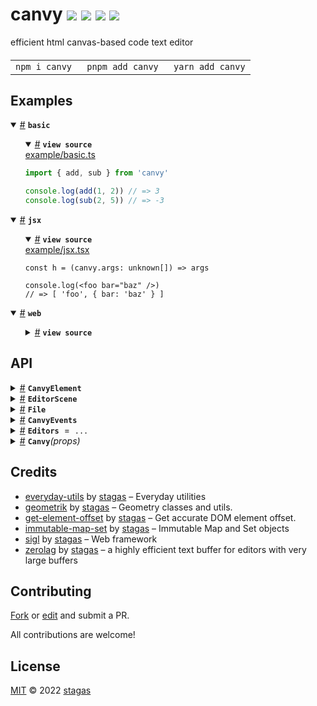 

<h1>
canvy <a href="https://npmjs.org/package/canvy"><img src="https://img.shields.io/badge/npm-v1.0.0-F00.svg?colorA=000"/></a> <a href="src"><img src="https://img.shields.io/badge/loc-2,907-FFF.svg?colorA=000"/></a> <a href="https://cdn.jsdelivr.net/npm/canvy@1.0.0/dist/canvy.min.js"><img src="https://img.shields.io/badge/brotli-38.9K-333.svg?colorA=000"/></a> <a href="LICENSE"><img src="https://img.shields.io/badge/license-MIT-F0B.svg?colorA=000"/></a>
</h1>

<p></p>

efficient html canvas-based code text editor

<h4>
<table><tr><td title="Triple click to select and copy paste">
<code>npm i canvy </code>
</td><td title="Triple click to select and copy paste">
<code>pnpm add canvy </code>
</td><td title="Triple click to select and copy paste">
<code>yarn add canvy</code>
</td></tr></table>
</h4>

## Examples

<details id="example$basic" title="basic" open><summary><span><a href="#example$basic">#</a></span>  <code><strong>basic</strong></code></summary>  <ul>    <details id="source$basic" title="basic source code" open><summary><span><a href="#source$basic">#</a></span>  <code><strong>view source</strong></code></summary>  <a href="example/basic.ts">example/basic.ts</a>  <p>

```ts
import { add, sub } from 'canvy'

console.log(add(1, 2)) // => 3
console.log(sub(2, 5)) // => -3
```

</p>
</details></ul></details><details id="example$jsx" title="jsx" open><summary><span><a href="#example$jsx">#</a></span>  <code><strong>jsx</strong></code></summary>  <ul>    <details id="source$jsx" title="jsx source code" open><summary><span><a href="#source$jsx">#</a></span>  <code><strong>view source</strong></code></summary>  <a href="example/jsx.tsx">example/jsx.tsx</a>  <p>

```tsx
const h = (canvy.args: unknown[]) => args

console.log(<foo bar="baz" />)
// => [ 'foo', { bar: 'baz' } ]
```

</p>
</details></ul></details><details id="example$web" title="web" open><summary><span><a href="#example$web">#</a></span>  <code><strong>web</strong></code></summary>  <ul>    <details id="source$web" title="web source code" ><summary><span><a href="#source$web">#</a></span>  <code><strong>view source</strong></code></summary>  <a href="example/web.tsx">example/web.tsx</a>  <p>

```tsx
/** @jsxImportSource sigl */
import $ from 'sigl'

import { CanvyElement, EditorScene, File } from 'canvy'

const scene = new EditorScene(document.body)

const Canvy = $.element(CanvyElement)

const canvy = {
  current: null as null | CanvyElement,
}

$.render(
  <Canvy
    ref={canvy}
    scene={scene}
    files={[
      new File({
        value: `\\ hello

\\ world

f()=sin(330);
`,
      }),
    ]}
  />,
  document.body
)

queueMicrotask(() => {
  canvy.current!.$.effect(({ worker }) => {
    worker.postMessage({
      call: 'onmarkers',
      markers: [
        { index: 4, size: 4 },
        { index: 10, size: 3 },
      ],
    })
  })
})
```

</p>
</details></ul></details>


## API

<p>  <details id="CanvyElement$53" title="Class" ><summary><span><a href="#CanvyElement$53">#</a></span>  <code><strong>CanvyElement</strong></code>    </summary>  <a href="src/editor.tsx#L119">src/editor.tsx#L119</a>  <ul>        <p>  <details id="constructor$54" title="Constructor" ><summary><span><a href="#constructor$54">#</a></span>  <code><strong>constructor</strong></code><em>(args)</em>    </summary>  <a href=""></a>  <ul>    <p>  <details id="new CanvyElement$55" title="ConstructorSignature" ><summary><span><a href="#new CanvyElement$55">#</a></span>  <code><strong>new CanvyElement</strong></code><em>()</em>    </summary>    <ul><p><a href="#CanvyElement$53">CanvyElement</a></p>      <p>  <details id="args$56" title="Parameter" ><summary><span><a href="#args$56">#</a></span>  <code><strong>args</strong></code>    </summary>    <ul><p>any  []</p>        </ul></details></p>  </ul></details></p>    </ul></details><details id="$$206" title="Property" ><summary><span><a href="#$$206">#</a></span>  <code><strong>$</strong></code>    </summary>  <a href=""></a>  <ul><p><span>Context</span>&lt;<a href="#CanvyElement$53">CanvyElement</a> &amp; <span>JsxContext</span>&lt;<a href="#CanvyElement$53">CanvyElement</a>&gt; &amp; {<p>    <details id="ctor$210" title="Parameter" ><summary><span><a href="#ctor$210">#</a></span>  <code><strong>ctor</strong></code>    </summary>    <ul><p><a href="#T$153">T</a></p>        </ul></details>  <p><strong></strong>&lt;<span>T</span><span>&nbsp;extends&nbsp;</span>     <span>Class</span>&lt;<a href="#T$153">T</a>&gt;&gt;<em>(ctor)</em>  &nbsp;=&gt;  <ul><span>CleanClass</span>&lt;<a href="#T$153">T</a>&gt;</ul></p>  <details id="ctx$213" title="Parameter" ><summary><span><a href="#ctx$213">#</a></span>  <code><strong>ctx</strong></code>    </summary>    <ul><p><a href="#T$156">T</a></p>        </ul></details>  <p><strong></strong>&lt;<span>T</span>&gt;<em>(ctx)</em>  &nbsp;=&gt;  <ul><span>ElementWrapper</span>&lt;<a href="#T$156">T</a>&gt;</ul></p>  <details id="ctx$216" title="Parameter" ><summary><span><a href="#ctx$216">#</a></span>  <code><strong>ctx</strong></code>    </summary>    <ul><p><a href="#T$159">T</a></p>        </ul></details>  <p><strong></strong>&lt;<span>T</span><span>&nbsp;extends&nbsp;</span>     <span>Reactive</span>&lt;any&gt;&gt;<em>(ctx)</em>  &nbsp;=&gt;  <ul><span>ReactiveWrapper</span>&lt;<a href="#T$159">T</a>&gt;</ul></p></p>} &amp; <span>__module</span> &amp; {<p>  <details id="Boolean$220" title="Property" ><summary><span><a href="#Boolean$220">#</a></span>  <code><strong>Boolean</strong></code>    </summary>  <a href=""></a>  <ul><p>undefined | boolean</p>        </ul></details><details id="Number$219" title="Property" ><summary><span><a href="#Number$219">#</a></span>  <code><strong>Number</strong></code>    </summary>  <a href=""></a>  <ul><p>undefined | number</p>        </ul></details><details id="String$218" title="Property" ><summary><span><a href="#String$218">#</a></span>  <code><strong>String</strong></code>    </summary>  <a href=""></a>  <ul><p>undefined | string</p>        </ul></details></p>}&gt;</p>        </ul></details><details id="_onblur$76" title="Property" ><summary><span><a href="#_onblur$76">#</a></span>  <code><strong>_onblur</strong></code>  <span><span>&nbsp;=&nbsp;</span>  <code>...</code></span>  </summary>  <a href="src/editor.tsx#L161">src/editor.tsx#L161</a>  <ul><p><details id="__type$77" title="Function" ><summary><span><a href="#__type$77">#</a></span>  <em>()</em>    </summary>    <ul>    <p>      <p><strong></strong><em>()</em>  &nbsp;=&gt;  <ul>void</ul></p></p>    </ul></details></p>        </ul></details><details id="_onchange$101" title="Property" ><summary><span><a href="#_onchange$101">#</a></span>  <code><strong>_onchange</strong></code>  <span><span>&nbsp;=&nbsp;</span>  <code>...</code></span>  </summary>  <a href="src/editor.tsx#L214">src/editor.tsx#L214</a>  <ul><p><details id="__type$102" title="Function" ><summary><span><a href="#__type$102">#</a></span>  <em>({ file })</em>    </summary>    <ul>    <p>    {<p>  <details id="file$106" title="Property" ><summary><span><a href="#file$106">#</a></span>  <code><strong>file</strong></code>    </summary>  <a href="src/editor.tsx#L215">src/editor.tsx#L215</a>  <ul><p><a href="#File$2">File</a></p>        </ul></details></p>}  <p><strong></strong><em>({ file })</em>  &nbsp;=&gt;  <ul>void</ul></p></p>    </ul></details></p>        </ul></details><details id="_onedit$95" title="Property" ><summary><span><a href="#_onedit$95">#</a></span>  <code><strong>_onedit</strong></code>  <span><span>&nbsp;=&nbsp;</span>  <code>...</code></span>  </summary>  <a href="src/editor.tsx#L204">src/editor.tsx#L204</a>  <ul><p><details id="__type$96" title="Function" ><summary><span><a href="#__type$96">#</a></span>  <em>({ file })</em>    </summary>    <ul>    <p>    {<p>  <details id="file$100" title="Property" ><summary><span><a href="#file$100">#</a></span>  <code><strong>file</strong></code>    </summary>  <a href="src/editor.tsx#L205">src/editor.tsx#L205</a>  <ul><p><a href="#File$2">File</a></p>        </ul></details></p>}  <p><strong></strong><em>({ file })</em>  &nbsp;=&gt;  <ul>void</ul></p></p>    </ul></details></p>        </ul></details><details id="_onentermarker$114" title="Property" ><summary><span><a href="#_onentermarker$114">#</a></span>  <code><strong>_onentermarker</strong></code>  <span><span>&nbsp;=&nbsp;</span>  <code>...</code></span>  </summary>  <a href="src/editor.tsx#L232">src/editor.tsx#L232</a>  <ul><p><details id="__type$115" title="Function" ><summary><span><a href="#__type$115">#</a></span>  <em>({ marker, markerIndex })</em>    </summary>    <ul>    <p>    {<p>  <details id="marker$120" title="Property" ><summary><span><a href="#marker$120">#</a></span>  <code><strong>marker</strong></code>    </summary>  <a href="src/editor.tsx#L233">src/editor.tsx#L233</a>  <ul><p>unknown</p>        </ul></details><details id="markerIndex$119" title="Property" ><summary><span><a href="#markerIndex$119">#</a></span>  <code><strong>markerIndex</strong></code>    </summary>  <a href="src/editor.tsx#L233">src/editor.tsx#L233</a>  <ul><p>number</p>        </ul></details></p>}  <p><strong></strong><em>({ marker, markerIndex })</em>  &nbsp;=&gt;  <ul>void</ul></p></p>    </ul></details></p>        </ul></details><details id="_onfocus$79" title="Property" ><summary><span><a href="#_onfocus$79">#</a></span>  <code><strong>_onfocus</strong></code>  <span><span>&nbsp;=&nbsp;</span>  <code>...</code></span>  </summary>  <a href="src/editor.tsx#L169">src/editor.tsx#L169</a>  <ul><p><details id="__type$80" title="Function" ><summary><span><a href="#__type$80">#</a></span>  <em>({ id })</em>    </summary>    <ul>    <p>    {<p>  <details id="id$84" title="Property" ><summary><span><a href="#id$84">#</a></span>  <code><strong>id</strong></code>    </summary>  <a href="src/editor.tsx#L170">src/editor.tsx#L170</a>  <ul><p>string</p>        </ul></details></p>}  <p><strong></strong><em>({ id })</em>  &nbsp;=&gt;  <ul>void</ul></p></p>    </ul></details></p>        </ul></details><details id="_onfontsize$107" title="Property" ><summary><span><a href="#_onfontsize$107">#</a></span>  <code><strong>_onfontsize</strong></code>  <span><span>&nbsp;=&nbsp;</span>  <code>...</code></span>  </summary>  <a href="src/editor.tsx#L224">src/editor.tsx#L224</a>  <ul><p><details id="__type$108" title="Function" ><summary><span><a href="#__type$108">#</a></span>  <em>({ fontSize })</em>    </summary>    <ul>    <p>    {<p>  <details id="fontSize$112" title="Property" ><summary><span><a href="#fontSize$112">#</a></span>  <code><strong>fontSize</strong></code>    </summary>  <a href="src/editor.tsx#L225">src/editor.tsx#L225</a>  <ul><p>number</p>        </ul></details></p>}  <p><strong></strong><em>({ fontSize })</em>  &nbsp;=&gt;  <ul>void</ul></p></p>    </ul></details></p>        </ul></details><details id="_onleavemarker$121" title="Property" ><summary><span><a href="#_onleavemarker$121">#</a></span>  <code><strong>_onleavemarker</strong></code>  <span><span>&nbsp;=&nbsp;</span>  <code>...</code></span>  </summary>  <a href="src/editor.tsx#L240">src/editor.tsx#L240</a>  <ul><p><details id="__type$122" title="Function" ><summary><span><a href="#__type$122">#</a></span>  <em>({ marker, markerIndex })</em>    </summary>    <ul>    <p>    {<p>  <details id="marker$126" title="Property" ><summary><span><a href="#marker$126">#</a></span>  <code><strong>marker</strong></code>    </summary>  <a href="src/editor.tsx#L241">src/editor.tsx#L241</a>  <ul><p>unknown</p>        </ul></details><details id="markerIndex$127" title="Property" ><summary><span><a href="#markerIndex$127">#</a></span>  <code><strong>markerIndex</strong></code>    </summary>  <a href="src/editor.tsx#L241">src/editor.tsx#L241</a>  <ul><p>number</p>        </ul></details></p>}  <p><strong></strong><em>({ marker, markerIndex })</em>  &nbsp;=&gt;  <ul>void</ul></p></p>    </ul></details></p>        </ul></details><details id="_onresize$85" title="Property" ><summary><span><a href="#_onresize$85">#</a></span>  <code><strong>_onresize</strong></code>  <span><span>&nbsp;=&nbsp;</span>  <code>...</code></span>  </summary>  <a href="src/editor.tsx#L183">src/editor.tsx#L183</a>  <ul><p><details id="__type$86" title="Function" ><summary><span><a href="#__type$86">#</a></span>  <em>(any)</em>    </summary>    <ul>    <p>    any  <p><strong></strong><em>(any)</em>  &nbsp;=&gt;  <ul>void</ul></p></p>    </ul></details></p>        </ul></details><details id="_onselection$89" title="Property" ><summary><span><a href="#_onselection$89">#</a></span>  <code><strong>_onselection</strong></code>  <span><span>&nbsp;=&nbsp;</span>  <code>...</code></span>  </summary>  <a href="src/editor.tsx#L188">src/editor.tsx#L188</a>  <ul><p><details id="__type$90" title="Function" ><summary><span><a href="#__type$90">#</a></span>  <em>({ text })</em>    </summary>    <ul>    <p>    {<p>  <details id="text$94" title="Property" ><summary><span><a href="#text$94">#</a></span>  <code><strong>text</strong></code>    </summary>  <a href="src/editor.tsx#L189">src/editor.tsx#L189</a>  <ul><p>string</p>        </ul></details></p>}  <p><strong></strong><em>({ text })</em>  &nbsp;=&gt;  <ul>void</ul></p></p>    </ul></details></p>        </ul></details><details id="canvas$67" title="Property" ><summary><span><a href="#canvas$67">#</a></span>  <code><strong>canvas</strong></code>    </summary>  <a href="src/editor.tsx#L149">src/editor.tsx#L149</a>  <ul><p><span>HTMLCanvasElement</span></p>        </ul></details><details id="caret$59" title="Property" ><summary><span><a href="#caret$59">#</a></span>  <code><strong>caret</strong></code>    </summary>  <a href="src/editor.tsx#L126">src/editor.tsx#L126</a>  <ul><p>any</p>        </ul></details><details id="computedRect$176" title="Property" ><summary><span><a href="#computedRect$176">#</a></span>  <code><strong>computedRect</strong></code>    </summary>  <a href=""></a>  <ul><p><span>Rect</span></p>        </ul></details><details id="context$221" title="Property" ><summary><span><a href="#context$221">#</a></span>  <code><strong>context</strong></code>    </summary>  <a href=""></a>  <ul><p><span>ContextClass</span>&lt;<a href="#CanvyElement$53">CanvyElement</a> &amp; <span>JsxContext</span>&lt;<a href="#CanvyElement$53">CanvyElement</a>&gt; &amp; {<p>    <details id="ctor$225" title="Parameter" ><summary><span><a href="#ctor$225">#</a></span>  <code><strong>ctor</strong></code>    </summary>    <ul><p><a href="#T$153">T</a></p>        </ul></details>  <p><strong></strong>&lt;<span>T</span><span>&nbsp;extends&nbsp;</span>     <span>Class</span>&lt;<a href="#T$153">T</a>&gt;&gt;<em>(ctor)</em>  &nbsp;=&gt;  <ul><span>CleanClass</span>&lt;<a href="#T$153">T</a>&gt;</ul></p>  <details id="ctx$228" title="Parameter" ><summary><span><a href="#ctx$228">#</a></span>  <code><strong>ctx</strong></code>    </summary>    <ul><p><a href="#T$156">T</a></p>        </ul></details>  <p><strong></strong>&lt;<span>T</span>&gt;<em>(ctx)</em>  &nbsp;=&gt;  <ul><span>ElementWrapper</span>&lt;<a href="#T$156">T</a>&gt;</ul></p>  <details id="ctx$231" title="Parameter" ><summary><span><a href="#ctx$231">#</a></span>  <code><strong>ctx</strong></code>    </summary>    <ul><p><a href="#T$159">T</a></p>        </ul></details>  <p><strong></strong>&lt;<span>T</span><span>&nbsp;extends&nbsp;</span>     <span>Reactive</span>&lt;any&gt;&gt;<em>(ctx)</em>  &nbsp;=&gt;  <ul><span>ReactiveWrapper</span>&lt;<a href="#T$159">T</a>&gt;</ul></p></p>} &amp; <span>__module</span> &amp; {<p>  <details id="Boolean$235" title="Property" ><summary><span><a href="#Boolean$235">#</a></span>  <code><strong>Boolean</strong></code>    </summary>  <a href=""></a>  <ul><p>undefined | boolean</p>        </ul></details><details id="Number$234" title="Property" ><summary><span><a href="#Number$234">#</a></span>  <code><strong>Number</strong></code>    </summary>  <a href=""></a>  <ul><p>undefined | number</p>        </ul></details><details id="String$233" title="Property" ><summary><span><a href="#String$233">#</a></span>  <code><strong>String</strong></code>    </summary>  <a href=""></a>  <ul><p>undefined | string</p>        </ul></details></p>}&gt;</p>        </ul></details><details id="debug$253" title="Property" ><summary><span><a href="#debug$253">#</a></span>  <code><strong>debug</strong></code>    </summary>  <a href=""></a>  <ul><p>boolean</p>        </ul></details><details id="dispatch$178" title="Property" ><summary><span><a href="#dispatch$178">#</a></span>  <code><strong>dispatch</strong></code>    </summary>  <a href=""></a>  <ul><p><span>Dispatch</span>&lt;<details id="__type$179" title="Function" ><summary><span><a href="#__type$179">#</a></span>  <em>(name, detail, init)</em>    </summary>    <ul>    <p>    <details id="name$183" title="Parameter" ><summary><span><a href="#name$183">#</a></span>  <code><strong>name</strong></code>    </summary>    <ul><p><span>Event</span> | <span>Narrow</span>&lt;<a href="#K$181">K</a>, string&gt;</p>        </ul></details><details id="detail$184" title="Parameter" ><summary><span><a href="#detail$184">#</a></span>  <code><strong>detail</strong></code>    </summary>    <ul><p><a href="#E$182">E</a></p>        </ul></details><details id="init$185" title="Parameter" ><summary><span><a href="#init$185">#</a></span>  <code><strong>init</strong></code>    </summary>    <ul><p><span>CustomEventInit</span>&lt;any&gt;</p>        </ul></details>  <p><strong></strong>&lt;<span>K</span>, <span>E</span>&gt;<em>(name, detail, init)</em>  &nbsp;=&gt;  <ul>any</ul></p></p>    </ul></details>&gt;</p>        </ul></details><details id="files$64" title="Property" ><summary><span><a href="#files$64">#</a></span>  <code><strong>files</strong></code>  <span><span>&nbsp;=&nbsp;</span>  <code>[]</code></span>  </summary>  <a href="src/editor.tsx#L144">src/editor.tsx#L144</a>  <ul><p><a href="#File$2">File</a>  []</p>        </ul></details><details id="fixed$177" title="Property" ><summary><span><a href="#fixed$177">#</a></span>  <code><strong>fixed</strong></code>    </summary>  <a href=""></a>  <ul><p>boolean</p>        </ul></details><details id="focused$58" title="Property" ><summary><span><a href="#focused$58">#</a></span>  <code><strong>focused</strong></code>  <span><span>&nbsp;=&nbsp;</span>  <code>false</code></span>  </summary>  <a href="src/editor.tsx#L124">src/editor.tsx#L124</a>  <ul><p>boolean</p>        </ul></details><details id="focusedFile$65" title="Property" ><summary><span><a href="#focusedFile$65">#</a></span>  <code><strong>focusedFile</strong></code>  <span><span>&nbsp;=&nbsp;</span>  <code>...</code></span>  </summary>  <a href="src/editor.tsx#L145">src/editor.tsx#L145</a>  <ul><p><a href="#File$2">File</a></p>        </ul></details><details id="font$68" title="Property" ><summary><span><a href="#font$68">#</a></span>  <code><strong>font</strong></code>    </summary>  <a href="src/editor.tsx#L150">src/editor.tsx#L150</a>  <ul><p>string</p>        </ul></details><details id="fontSize$57" title="Property" ><summary><span><a href="#fontSize$57">#</a></span>  <code><strong>fontSize</strong></code>  <span><span>&nbsp;=&nbsp;</span>  <code>11</code></span>  </summary>  <a href="src/editor.tsx#L123">src/editor.tsx#L123</a>  <ul><p>number</p>        </ul></details><details id="host$205" title="Property" ><summary><span><a href="#host$205">#</a></span>  <code><strong>host</strong></code>    </summary>  <a href=""></a>  <ul><p><a href="#CanvyElement$53">CanvyElement</a></p>        </ul></details><details id="hoveringMarkerIndex$113" title="Property" ><summary><span><a href="#hoveringMarkerIndex$113">#</a></span>  <code><strong>hoveringMarkerIndex</strong></code>    </summary>  <a href="src/editor.tsx#L230">src/editor.tsx#L230</a>  <ul><p><code>null</code> | number</p>        </ul></details><details id="isVisible$63" title="Property" ><summary><span><a href="#isVisible$63">#</a></span>  <code><strong>isVisible</strong></code>  <span><span>&nbsp;=&nbsp;</span>  <code>true</code></span>  </summary>  <a href="src/editor.tsx#L131">src/editor.tsx#L131</a>  <ul><p>boolean</p>        </ul></details><details id="layout$174" title="Property" ><summary><span><a href="#layout$174">#</a></span>  <code><strong>layout</strong></code>    </summary>  <a href=""></a>  <ul><p><span>LayoutMixin</span></p>        </ul></details><details id="layoutRect$175" title="Property" ><summary><span><a href="#layoutRect$175">#</a></span>  <code><strong>layoutRect</strong></code>    </summary>  <a href=""></a>  <ul><p><span>Rect</span></p>        </ul></details><details id="matrix$173" title="Property" ><summary><span><a href="#matrix$173">#</a></span>  <code><strong>matrix</strong></code>    </summary>  <a href=""></a>  <ul><p><span>Matrix</span></p>        </ul></details><details id="onedit$190" title="Property" ><summary><span><a href="#onedit$190">#</a></span>  <code><strong>onedit</strong></code>    </summary>    <ul><p><span>EventHandler</span>&lt;<a href="#CanvyElement$53">CanvyElement</a>, <span>CustomEvent</span>&lt;any&gt;&gt;</p>        </ul></details><details id="onentermarker$193" title="Property" ><summary><span><a href="#onentermarker$193">#</a></span>  <code><strong>onentermarker</strong></code>    </summary>    <ul><p><span>EventHandler</span>&lt;<a href="#CanvyElement$53">CanvyElement</a>, <span>CustomEvent</span>&lt;{<p>  <details id="marker$195" title="Property" ><summary><span><a href="#marker$195">#</a></span>  <code><strong>marker</strong></code>    </summary>  <a href="src/editor.tsx#L113">src/editor.tsx#L113</a>  <ul><p>unknown</p>        </ul></details><details id="markerIndex$196" title="Property" ><summary><span><a href="#markerIndex$196">#</a></span>  <code><strong>markerIndex</strong></code>    </summary>  <a href="src/editor.tsx#L113">src/editor.tsx#L113</a>  <ul><p>number</p>        </ul></details></p>}&gt;&gt;</p>        </ul></details><details id="onevent$201" title="Property" ><summary><span><a href="#onevent$201">#</a></span>  <code><strong>onevent</strong></code>    </summary>    <ul><p><span>EventHandler</span>&lt;<a href="#CanvyElement$53">CanvyElement</a>, <span>CustomEvent</span>&lt;{<p>  <details id="data$204" title="Property" ><summary><span><a href="#data$204">#</a></span>  <code><strong>data</strong></code>    </summary>  <a href="src/editor.tsx#L115">src/editor.tsx#L115</a>  <ul><p>any</p>        </ul></details><details id="name$203" title="Property" ><summary><span><a href="#name$203">#</a></span>  <code><strong>name</strong></code>    </summary>  <a href="src/editor.tsx#L115">src/editor.tsx#L115</a>  <ul><p>string</p>        </ul></details></p>}&gt;&gt;</p>        </ul></details><details id="onleavemarker$197" title="Property" ><summary><span><a href="#onleavemarker$197">#</a></span>  <code><strong>onleavemarker</strong></code>    </summary>    <ul><p><span>EventHandler</span>&lt;<a href="#CanvyElement$53">CanvyElement</a>, <span>CustomEvent</span>&lt;{<p>  <details id="marker$199" title="Property" ><summary><span><a href="#marker$199">#</a></span>  <code><strong>marker</strong></code>    </summary>  <a href="src/editor.tsx#L114">src/editor.tsx#L114</a>  <ul><p>unknown</p>        </ul></details><details id="markerIndex$200" title="Property" ><summary><span><a href="#markerIndex$200">#</a></span>  <code><strong>markerIndex</strong></code>    </summary>  <a href="src/editor.tsx#L114">src/editor.tsx#L114</a>  <ul><p>number</p>        </ul></details></p>}&gt;&gt;</p>        </ul></details><details id="onmounted$191" title="Property" ><summary><span><a href="#onmounted$191">#</a></span>  <code><strong>onmounted</strong></code>    </summary>    <ul><p><span>EventHandler</span>&lt;<a href="#CanvyElement$53">CanvyElement</a>, <span>CustomEvent</span>&lt;any&gt;&gt;</p>        </ul></details><details id="onunmounted$192" title="Property" ><summary><span><a href="#onunmounted$192">#</a></span>  <code><strong>onunmounted</strong></code>    </summary>    <ul><p><span>EventHandler</span>&lt;<a href="#CanvyElement$53">CanvyElement</a>, <span>CustomEvent</span>&lt;any&gt;&gt;</p>        </ul></details><details id="pixelRatio$62" title="Property" ><summary><span><a href="#pixelRatio$62">#</a></span>  <code><strong>pixelRatio</strong></code>  <span><span>&nbsp;=&nbsp;</span>  <code>window.devicePixelRatio</code></span>  </summary>  <a href="src/editor.tsx#L130">src/editor.tsx#L130</a>  <ul><p>number</p>        </ul></details><details id="pos$172" title="Property" ><summary><span><a href="#pos$172">#</a></span>  <code><strong>pos</strong></code>    </summary>  <a href=""></a>  <ul><p><span>Point</span></p>        </ul></details><details id="preventUnmount$254" title="Property" ><summary><span><a href="#preventUnmount$254">#</a></span>  <code><strong>preventUnmount</strong></code>    </summary>  <a href=""></a>  <ul><p>boolean</p>        </ul></details><details id="ready$66" title="Property" ><summary><span><a href="#ready$66">#</a></span>  <code><strong>ready</strong></code>  <span><span>&nbsp;=&nbsp;</span>  <code>false</code></span>  </summary>  <a href="src/editor.tsx#L147">src/editor.tsx#L147</a>  <ul><p>boolean</p>        </ul></details><details id="rect$169" title="Property" ><summary><span><a href="#rect$169">#</a></span>  <code><strong>rect</strong></code>    </summary>  <a href=""></a>  <ul><p><span>Rect</span></p>        </ul></details><details id="replaceChunk$128" title="Property" ><summary><span><a href="#replaceChunk$128">#</a></span>  <code><strong>replaceChunk</strong></code>  <span><span>&nbsp;=&nbsp;</span>  <code>...</code></span>  </summary>  <a href="src/editor.tsx#L247">src/editor.tsx#L247</a>  <ul><p><details id="__type$129" title="Function" ><summary><span><a href="#__type$129">#</a></span>  <em>({ code, end, start, text })</em>    </summary>    <ul>    <p>    <details id="params$131" title="Parameter" ><summary><span><a href="#params$131">#</a></span>  <code><strong>params</strong></code>    </summary>    <ul><p>{<p>  <details id="code$136" title="Property" ><summary><span><a href="#code$136">#</a></span>  <code><strong>code</strong></code>    </summary>  <a href="src/editor.tsx#L247">src/editor.tsx#L247</a>  <ul><p>string</p>        </ul></details><details id="end$134" title="Property" ><summary><span><a href="#end$134">#</a></span>  <code><strong>end</strong></code>    </summary>  <a href="src/editor.tsx#L247">src/editor.tsx#L247</a>  <ul><p>number</p>        </ul></details><details id="start$133" title="Property" ><summary><span><a href="#start$133">#</a></span>  <code><strong>start</strong></code>    </summary>  <a href="src/editor.tsx#L247">src/editor.tsx#L247</a>  <ul><p>number</p>        </ul></details><details id="text$135" title="Property" ><summary><span><a href="#text$135">#</a></span>  <code><strong>text</strong></code>    </summary>  <a href="src/editor.tsx#L247">src/editor.tsx#L247</a>  <ul><p>string</p>        </ul></details></p>}</p>        </ul></details>  <p><strong></strong><em>({ code, end, start, text })</em>  &nbsp;=&gt;  <ul>void</ul></p></p>    </ul></details></p>        </ul></details><details id="scale$170" title="Property" ><summary><span><a href="#scale$170">#</a></span>  <code><strong>scale</strong></code>    </summary>  <a href=""></a>  <ul><p>number</p>        </ul></details><details id="scene$60" title="Property" ><summary><span><a href="#scene$60">#</a></span>  <code><strong>scene</strong></code>    </summary>  <a href="src/editor.tsx#L127">src/editor.tsx#L127</a>  <ul><p><a href="#EditorScene$260">EditorScene</a></p>        </ul></details><details id="setMarkers$137" title="Property" ><summary><span><a href="#setMarkers$137">#</a></span>  <code><strong>setMarkers</strong></code>  <span><span>&nbsp;=&nbsp;</span>  <code>...</code></span>  </summary>  <a href="src/editor.tsx#L254">src/editor.tsx#L254</a>  <ul><p><details id="__type$138" title="Function" ><summary><span><a href="#__type$138">#</a></span>  <em>(markers)</em>    </summary>    <ul>    <p>    <details id="markers$140" title="Parameter" ><summary><span><a href="#markers$140">#</a></span>  <code><strong>markers</strong></code>    </summary>    <ul><p>any  []</p>        </ul></details>  <p><strong></strong><em>(markers)</em>  &nbsp;=&gt;  <ul>void</ul></p></p>    </ul></details></p>        </ul></details><details id="setValue$141" title="Property" ><summary><span><a href="#setValue$141">#</a></span>  <code><strong>setValue</strong></code>  <span><span>&nbsp;=&nbsp;</span>  <code>...</code></span>  </summary>  <a href="src/editor.tsx#L261">src/editor.tsx#L261</a>  <ul><p><details id="__type$142" title="Function" ><summary><span><a href="#__type$142">#</a></span>  <em>(value, clearHistory)</em>    </summary>    <ul>    <p>    <details id="value$144" title="Parameter" ><summary><span><a href="#value$144">#</a></span>  <code><strong>value</strong></code>    </summary>    <ul><p>string</p>        </ul></details><details id="clearHistory$145" title="Parameter" ><summary><span><a href="#clearHistory$145">#</a></span>  <code><strong>clearHistory</strong></code>    </summary>    <ul><p>boolean</p>        </ul></details>  <p><strong></strong><em>(value, clearHistory)</em>  &nbsp;=&gt;  <ul>void</ul></p></p>    </ul></details></p>        </ul></details><details id="size$171" title="Property" ><summary><span><a href="#size$171">#</a></span>  <code><strong>size</strong></code>    </summary>  <a href=""></a>  <ul><p><span>Point</span></p>        </ul></details><details id="worker$61" title="Property" ><summary><span><a href="#worker$61">#</a></span>  <code><strong>worker</strong></code>    </summary>  <a href="src/editor.tsx#L129">src/editor.tsx#L129</a>  <ul><p><span>Worker</span></p>        </ul></details><details id="value$146" title="Accessor" ><summary><span><a href="#value$146">#</a></span>  <code><strong>value</strong></code>    </summary>  <a href="src/editor.tsx#L269">src/editor.tsx#L269</a>  <ul>        </ul></details><details id="_ondraw$74" title="Method" ><summary><span><a href="#_ondraw$74">#</a></span>  <code><strong>_ondraw</strong></code><em>()</em>    </summary>  <a href="src/editor.tsx#L158">src/editor.tsx#L158</a>  <ul>    <p>      <p><strong>_ondraw</strong><em>()</em>  &nbsp;=&gt;  <ul>void</ul></p></p>    </ul></details><details id="_onready$72" title="Method" ><summary><span><a href="#_onready$72">#</a></span>  <code><strong>_onready</strong></code><em>()</em>    </summary>  <a href="src/editor.tsx#L155">src/editor.tsx#L155</a>  <ul>    <p>      <p><strong>_onready</strong><em>()</em>  &nbsp;=&gt;  <ul>void</ul></p></p>    </ul></details><details id="_setCaret$69" title="Method" ><summary><span><a href="#_setCaret$69">#</a></span>  <code><strong>_setCaret</strong></code><em>(any)</em>    </summary>  <a href="src/editor.tsx#L152">src/editor.tsx#L152</a>  <ul>    <p>    any  <p><strong>_setCaret</strong><em>(any)</em>  &nbsp;=&gt;  <ul>void</ul></p></p>    </ul></details><details id="created$236" title="Method" ><summary><span><a href="#created$236">#</a></span>  <code><strong>created</strong></code><em>(ctx)</em>    </summary>  <a href=""></a>  <ul>    <p>    <details id="ctx$238" title="Parameter" ><summary><span><a href="#ctx$238">#</a></span>  <code><strong>ctx</strong></code>    </summary>    <ul><p><span>Context</span>&lt;<a href="#CanvyElement$53">CanvyElement</a> &amp; <span>JsxContext</span>&lt;<a href="#CanvyElement$53">CanvyElement</a>&gt; &amp; {<p>    <details id="ctor$242" title="Parameter" ><summary><span><a href="#ctor$242">#</a></span>  <code><strong>ctor</strong></code>    </summary>    <ul><p><a href="#T$153">T</a></p>        </ul></details>  <p><strong></strong>&lt;<span>T</span><span>&nbsp;extends&nbsp;</span>     <span>Class</span>&lt;<a href="#T$153">T</a>&gt;&gt;<em>(ctor)</em>  &nbsp;=&gt;  <ul><span>CleanClass</span>&lt;<a href="#T$153">T</a>&gt;</ul></p>  <details id="ctx$245" title="Parameter" ><summary><span><a href="#ctx$245">#</a></span>  <code><strong>ctx</strong></code>    </summary>    <ul><p><a href="#T$156">T</a></p>        </ul></details>  <p><strong></strong>&lt;<span>T</span>&gt;<em>(ctx)</em>  &nbsp;=&gt;  <ul><span>ElementWrapper</span>&lt;<a href="#T$156">T</a>&gt;</ul></p>  <details id="ctx$248" title="Parameter" ><summary><span><a href="#ctx$248">#</a></span>  <code><strong>ctx</strong></code>    </summary>    <ul><p><a href="#T$159">T</a></p>        </ul></details>  <p><strong></strong>&lt;<span>T</span><span>&nbsp;extends&nbsp;</span>     <span>Reactive</span>&lt;any&gt;&gt;<em>(ctx)</em>  &nbsp;=&gt;  <ul><span>ReactiveWrapper</span>&lt;<a href="#T$159">T</a>&gt;</ul></p></p>} &amp; <span>__module</span> &amp; {<p>  <details id="Boolean$252" title="Property" ><summary><span><a href="#Boolean$252">#</a></span>  <code><strong>Boolean</strong></code>    </summary>  <a href=""></a>  <ul><p>undefined | boolean</p>        </ul></details><details id="Number$251" title="Property" ><summary><span><a href="#Number$251">#</a></span>  <code><strong>Number</strong></code>    </summary>  <a href=""></a>  <ul><p>undefined | number</p>        </ul></details><details id="String$250" title="Property" ><summary><span><a href="#String$250">#</a></span>  <code><strong>String</strong></code>    </summary>  <a href=""></a>  <ul><p>undefined | string</p>        </ul></details></p>}&gt;</p>        </ul></details>  <p><strong>created</strong><em>(ctx)</em>  &nbsp;=&gt;  <ul>void</ul></p></p>    </ul></details><details id="handleEvent$165" title="Method" ><summary><span><a href="#handleEvent$165">#</a></span>  <code><strong>handleEvent</strong></code><em>(eventName, data)</em>    </summary>  <a href="src/editor.tsx#L662">src/editor.tsx#L662</a>  <ul>    <p>    <details id="eventName$167" title="Parameter" ><summary><span><a href="#eventName$167">#</a></span>  <code><strong>eventName</strong></code>    </summary>    <ul><p>string</p>        </ul></details><details id="data$168" title="Parameter" ><summary><span><a href="#data$168">#</a></span>  <code><strong>data</strong></code>    </summary>    <ul><p>object</p>        </ul></details>  <p><strong>handleEvent</strong><em>(eventName, data)</em>  &nbsp;=&gt;  <ul>void</ul></p></p>    </ul></details><details id="mounted$148" title="Method" ><summary><span><a href="#mounted$148">#</a></span>  <code><strong>mounted</strong></code><em>($)</em>    </summary>  <a href="src/editor.tsx#L273">src/editor.tsx#L273</a>  <ul>    <p>    <details id="$$150" title="Parameter" ><summary><span><a href="#$$150">#</a></span>  <code><strong>$</strong></code>    </summary>    <ul><p><span>Context</span>&lt;<a href="#CanvyElement$53">CanvyElement</a> &amp; <span>JsxContext</span>&lt;<a href="#CanvyElement$53">CanvyElement</a>&gt; &amp; {<p>    <details id="ctor$154" title="Parameter" ><summary><span><a href="#ctor$154">#</a></span>  <code><strong>ctor</strong></code>    </summary>    <ul><p><a href="#T$153">T</a></p>        </ul></details>  <p><strong></strong>&lt;<span>T</span><span>&nbsp;extends&nbsp;</span>     <span>Class</span>&lt;<a href="#T$153">T</a>&gt;&gt;<em>(ctor)</em>  &nbsp;=&gt;  <ul><span>CleanClass</span>&lt;<a href="#T$153">T</a>&gt;</ul></p>  <details id="ctx$157" title="Parameter" ><summary><span><a href="#ctx$157">#</a></span>  <code><strong>ctx</strong></code>    </summary>    <ul><p><a href="#T$156">T</a></p>        </ul></details>  <p><strong></strong>&lt;<span>T</span>&gt;<em>(ctx)</em>  &nbsp;=&gt;  <ul><span>ElementWrapper</span>&lt;<a href="#T$156">T</a>&gt;</ul></p>  <details id="ctx$160" title="Parameter" ><summary><span><a href="#ctx$160">#</a></span>  <code><strong>ctx</strong></code>    </summary>    <ul><p><a href="#T$159">T</a></p>        </ul></details>  <p><strong></strong>&lt;<span>T</span><span>&nbsp;extends&nbsp;</span>     <span>Reactive</span>&lt;any&gt;&gt;<em>(ctx)</em>  &nbsp;=&gt;  <ul><span>ReactiveWrapper</span>&lt;<a href="#T$159">T</a>&gt;</ul></p></p>} &amp; <span>__module</span> &amp; {<p>  <details id="Boolean$164" title="Property" ><summary><span><a href="#Boolean$164">#</a></span>  <code><strong>Boolean</strong></code>    </summary>  <a href=""></a>  <ul><p>undefined | boolean</p>        </ul></details><details id="Number$163" title="Property" ><summary><span><a href="#Number$163">#</a></span>  <code><strong>Number</strong></code>    </summary>  <a href=""></a>  <ul><p>undefined | number</p>        </ul></details><details id="String$162" title="Property" ><summary><span><a href="#String$162">#</a></span>  <code><strong>String</strong></code>    </summary>  <a href=""></a>  <ul><p>undefined | string</p>        </ul></details></p>}&gt;</p>        </ul></details>  <p><strong>mounted</strong><em>($)</em>  &nbsp;=&gt;  <ul>void</ul></p></p>    </ul></details><details id="on$186" title="Method" ><summary><span><a href="#on$186">#</a></span>  <code><strong>on</strong></code><em>(name)</em>    </summary>  <a href=""></a>  <ul>    <p>    <details id="name$189" title="Parameter" ><summary><span><a href="#name$189">#</a></span>  <code><strong>name</strong></code>    </summary>    <ul><p><a href="#K$188">K</a></p>        </ul></details>  <p><strong>on</strong>&lt;<span>K</span>&gt;<em>(name)</em>  &nbsp;=&gt;  <ul><span>On</span>&lt;<span>Fn</span>&lt;[  <span>EventHandler</span>&lt;<a href="#CanvyElement$53">CanvyElement</a>, <span>LifecycleEvents</span> &amp; <a href="#CanvyEvents$39">CanvyEvents</a>  [<a href="#K$188">K</a>]&gt;  ], <span>Off</span>&gt;&gt;</ul></p></p>    </ul></details><details id="toJSON$255" title="Method" ><summary><span><a href="#toJSON$255">#</a></span>  <code><strong>toJSON</strong></code><em>()</em>    </summary>  <a href=""></a>  <ul>    <p>      <p><strong>toJSON</strong><em>()</em>  &nbsp;=&gt;  <ul><span>Pick</span>&lt;<a href="#CanvyElement$53">CanvyElement</a>, keyof     <a href="#CanvyElement$53">CanvyElement</a>&gt;</ul></p></p>    </ul></details></p></ul></details><details id="EditorScene$260" title="Class" ><summary><span><a href="#EditorScene$260">#</a></span>  <code><strong>EditorScene</strong></code>    </summary>  <a href="src/editor-scene.ts#L6">src/editor-scene.ts#L6</a>  <ul>        <p>  <details id="constructor$261" title="Constructor" ><summary><span><a href="#constructor$261">#</a></span>  <code><strong>constructor</strong></code><em>(data)</em>    </summary>  <a href="src/editor-scene.ts#L26">src/editor-scene.ts#L26</a>  <ul>    <p>  <details id="new EditorScene$262" title="ConstructorSignature" ><summary><span><a href="#new EditorScene$262">#</a></span>  <code><strong>new EditorScene</strong></code><em>()</em>    </summary>    <ul><p><a href="#EditorScene$260">EditorScene</a></p>      <p>  <details id="data$263" title="Parameter" ><summary><span><a href="#data$263">#</a></span>  <code><strong>data</strong></code>    </summary>    <ul><p><span>Partial</span>&lt;<a href="#EditorScene$260">EditorScene</a>&gt;</p>        </ul></details></p>  </ul></details></p>    </ul></details><details id="$$297" title="Property" ><summary><span><a href="#$$297">#</a></span>  <code><strong>$</strong></code>    </summary>  <a href=""></a>  <ul><p><span>Context</span>&lt;<a href="#EditorScene$260">EditorScene</a> &amp; {<p>    <details id="ctor$301" title="Parameter" ><summary><span><a href="#ctor$301">#</a></span>  <code><strong>ctor</strong></code>    </summary>    <ul><p><a href="#T$153">T</a></p>        </ul></details>  <p><strong></strong>&lt;<span>T</span><span>&nbsp;extends&nbsp;</span>     <span>Class</span>&lt;<a href="#T$153">T</a>&gt;&gt;<em>(ctor)</em>  &nbsp;=&gt;  <ul><span>CleanClass</span>&lt;<a href="#T$153">T</a>&gt;</ul></p>  <details id="ctx$304" title="Parameter" ><summary><span><a href="#ctx$304">#</a></span>  <code><strong>ctx</strong></code>    </summary>    <ul><p><a href="#T$156">T</a></p>        </ul></details>  <p><strong></strong>&lt;<span>T</span>&gt;<em>(ctx)</em>  &nbsp;=&gt;  <ul><span>ElementWrapper</span>&lt;<a href="#T$156">T</a>&gt;</ul></p>  <details id="ctx$307" title="Parameter" ><summary><span><a href="#ctx$307">#</a></span>  <code><strong>ctx</strong></code>    </summary>    <ul><p><a href="#T$159">T</a></p>        </ul></details>  <p><strong></strong>&lt;<span>T</span><span>&nbsp;extends&nbsp;</span>     <span>Reactive</span>&lt;any&gt;&gt;<em>(ctx)</em>  &nbsp;=&gt;  <ul><span>ReactiveWrapper</span>&lt;<a href="#T$159">T</a>&gt;</ul></p></p>} &amp; <span>__module</span> &amp; {<p>  <details id="Boolean$311" title="Property" ><summary><span><a href="#Boolean$311">#</a></span>  <code><strong>Boolean</strong></code>    </summary>  <a href=""></a>  <ul><p>undefined | boolean</p>        </ul></details><details id="Number$310" title="Property" ><summary><span><a href="#Number$310">#</a></span>  <code><strong>Number</strong></code>    </summary>  <a href=""></a>  <ul><p>undefined | number</p>        </ul></details><details id="String$309" title="Property" ><summary><span><a href="#String$309">#</a></span>  <code><strong>String</strong></code>    </summary>  <a href=""></a>  <ul><p>undefined | string</p>        </ul></details></p>}&gt;</p>        </ul></details><details id="activeEditor$268" title="Property" ><summary><span><a href="#activeEditor$268">#</a></span>  <code><strong>activeEditor</strong></code>    </summary>  <a href="src/editor-scene.ts#L16">src/editor-scene.ts#L16</a>  <ul><p><code>null</code> | <a href="#CanvyElement$53">CanvyElement</a></p>        </ul></details><details id="caret$266" title="Property" ><summary><span><a href="#caret$266">#</a></span>  <code><strong>caret</strong></code>    </summary>  <a href="src/editor-scene.ts#L12">src/editor-scene.ts#L12</a>  <ul><p><code>null</code></p>        </ul></details><details id="context$312" title="Property" ><summary><span><a href="#context$312">#</a></span>  <code><strong>context</strong></code>    </summary>  <a href=""></a>  <ul><p><span>ContextClass</span>&lt;<a href="#EditorScene$260">EditorScene</a> &amp; {<p>    <details id="ctor$316" title="Parameter" ><summary><span><a href="#ctor$316">#</a></span>  <code><strong>ctor</strong></code>    </summary>    <ul><p><a href="#T$153">T</a></p>        </ul></details>  <p><strong></strong>&lt;<span>T</span><span>&nbsp;extends&nbsp;</span>     <span>Class</span>&lt;<a href="#T$153">T</a>&gt;&gt;<em>(ctor)</em>  &nbsp;=&gt;  <ul><span>CleanClass</span>&lt;<a href="#T$153">T</a>&gt;</ul></p>  <details id="ctx$319" title="Parameter" ><summary><span><a href="#ctx$319">#</a></span>  <code><strong>ctx</strong></code>    </summary>    <ul><p><a href="#T$156">T</a></p>        </ul></details>  <p><strong></strong>&lt;<span>T</span>&gt;<em>(ctx)</em>  &nbsp;=&gt;  <ul><span>ElementWrapper</span>&lt;<a href="#T$156">T</a>&gt;</ul></p>  <details id="ctx$322" title="Parameter" ><summary><span><a href="#ctx$322">#</a></span>  <code><strong>ctx</strong></code>    </summary>    <ul><p><a href="#T$159">T</a></p>        </ul></details>  <p><strong></strong>&lt;<span>T</span><span>&nbsp;extends&nbsp;</span>     <span>Reactive</span>&lt;any&gt;&gt;<em>(ctx)</em>  &nbsp;=&gt;  <ul><span>ReactiveWrapper</span>&lt;<a href="#T$159">T</a>&gt;</ul></p></p>} &amp; <span>__module</span> &amp; {<p>  <details id="Boolean$326" title="Property" ><summary><span><a href="#Boolean$326">#</a></span>  <code><strong>Boolean</strong></code>    </summary>  <a href=""></a>  <ul><p>undefined | boolean</p>        </ul></details><details id="Number$325" title="Property" ><summary><span><a href="#Number$325">#</a></span>  <code><strong>Number</strong></code>    </summary>  <a href=""></a>  <ul><p>undefined | number</p>        </ul></details><details id="String$324" title="Property" ><summary><span><a href="#String$324">#</a></span>  <code><strong>String</strong></code>    </summary>  <a href=""></a>  <ul><p>undefined | string</p>        </ul></details></p>}&gt;</p>        </ul></details><details id="editors$265" title="Property" ><summary><span><a href="#editors$265">#</a></span>  <code><strong>editors</strong></code>  <span><span>&nbsp;=&nbsp;</span>  <code>...</code></span>  </summary>  <a href="src/editor-scene.ts#L11">src/editor-scene.ts#L11</a>  <ul><p><span>ImmSet</span>&lt;<a href="#CanvyElement$53">CanvyElement</a>&gt;</p>        </ul></details><details id="fullEditor$269" title="Property" ><summary><span><a href="#fullEditor$269">#</a></span>  <code><strong>fullEditor</strong></code>    </summary>  <a href="src/editor-scene.ts#L17">src/editor-scene.ts#L17</a>  <ul><p><code>null</code> | <a href="#CanvyElement$53">CanvyElement</a></p>        </ul></details><details id="ignoredElements$267" title="Property" ><summary><span><a href="#ignoredElements$267">#</a></span>  <code><strong>ignoredElements</strong></code>  <span><span>&nbsp;=&nbsp;</span>  <code>[]</code></span>  </summary>  <a href="src/editor-scene.ts#L14">src/editor-scene.ts#L14</a>  <ul><p>any  []</p>        </ul></details><details id="layout$270" title="Property" ><summary><span><a href="#layout$270">#</a></span>  <code><strong>layout</strong></code>    </summary>  <a href="src/editor-scene.ts#L19">src/editor-scene.ts#L19</a>  <ul><p>{<p>  <details id="pos$272" title="Property" ><summary><span><a href="#pos$272">#</a></span>  <code><strong>pos</strong></code>    </summary>  <a href="src/editor-scene.ts#L20">src/editor-scene.ts#L20</a>  <ul><p><span>Point</span></p>        </ul></details><details id="state$274" title="Property" ><summary><span><a href="#state$274">#</a></span>  <code><strong>state</strong></code>    </summary>  <a href="src/editor-scene.ts#L22">src/editor-scene.ts#L22</a>  <ul><p>any</p>        </ul></details><details id="viewFrameNormalRect$273" title="Property" ><summary><span><a href="#viewFrameNormalRect$273">#</a></span>  <code><strong>viewFrameNormalRect</strong></code>    </summary>  <a href="src/editor-scene.ts#L21">src/editor-scene.ts#L21</a>  <ul><p><span>Rect</span></p>        </ul></details><details id="viewMatrix$275" title="Property" ><summary><span><a href="#viewMatrix$275">#</a></span>  <code><strong>viewMatrix</strong></code>    </summary>  <a href="src/editor-scene.ts#L23">src/editor-scene.ts#L23</a>  <ul><p><span>Matrix</span></p>        </ul></details></p>}</p>        </ul></details><details id="selectionText$264" title="Property" ><summary><span><a href="#selectionText$264">#</a></span>  <code><strong>selectionText</strong></code>  <span><span>&nbsp;=&nbsp;</span>  <code>''</code></span>  </summary>  <a href="src/editor-scene.ts#L10">src/editor-scene.ts#L10</a>  <ul><p>string</p>        </ul></details><details id="self$296" title="Property" ><summary><span><a href="#self$296">#</a></span>  <code><strong>self</strong></code>    </summary>  <a href=""></a>  <ul><p><a href="#EditorScene$260">EditorScene</a></p>        </ul></details><details id="created$276" title="Method" ><summary><span><a href="#created$276">#</a></span>  <code><strong>created</strong></code><em>($)</em>    </summary>  <a href="src/editor-scene.ts#L30">src/editor-scene.ts#L30</a>  <ul>    <p>    <details id="$$278" title="Parameter" ><summary><span><a href="#$$278">#</a></span>  <code><strong>$</strong></code>    </summary>    <ul><p><span>Context</span>&lt;<a href="#EditorScene$260">EditorScene</a> &amp; {<p>    <details id="ctor$282" title="Parameter" ><summary><span><a href="#ctor$282">#</a></span>  <code><strong>ctor</strong></code>    </summary>    <ul><p><a href="#T$153">T</a></p>        </ul></details>  <p><strong></strong>&lt;<span>T</span><span>&nbsp;extends&nbsp;</span>     <span>Class</span>&lt;<a href="#T$153">T</a>&gt;&gt;<em>(ctor)</em>  &nbsp;=&gt;  <ul><span>CleanClass</span>&lt;<a href="#T$153">T</a>&gt;</ul></p>  <details id="ctx$285" title="Parameter" ><summary><span><a href="#ctx$285">#</a></span>  <code><strong>ctx</strong></code>    </summary>    <ul><p><a href="#T$156">T</a></p>        </ul></details>  <p><strong></strong>&lt;<span>T</span>&gt;<em>(ctx)</em>  &nbsp;=&gt;  <ul><span>ElementWrapper</span>&lt;<a href="#T$156">T</a>&gt;</ul></p>  <details id="ctx$288" title="Parameter" ><summary><span><a href="#ctx$288">#</a></span>  <code><strong>ctx</strong></code>    </summary>    <ul><p><a href="#T$159">T</a></p>        </ul></details>  <p><strong></strong>&lt;<span>T</span><span>&nbsp;extends&nbsp;</span>     <span>Reactive</span>&lt;any&gt;&gt;<em>(ctx)</em>  &nbsp;=&gt;  <ul><span>ReactiveWrapper</span>&lt;<a href="#T$159">T</a>&gt;</ul></p></p>} &amp; <span>__module</span> &amp; {<p>  <details id="Boolean$292" title="Property" ><summary><span><a href="#Boolean$292">#</a></span>  <code><strong>Boolean</strong></code>    </summary>  <a href=""></a>  <ul><p>undefined | boolean</p>        </ul></details><details id="Number$291" title="Property" ><summary><span><a href="#Number$291">#</a></span>  <code><strong>Number</strong></code>    </summary>  <a href=""></a>  <ul><p>undefined | number</p>        </ul></details><details id="String$290" title="Property" ><summary><span><a href="#String$290">#</a></span>  <code><strong>String</strong></code>    </summary>  <a href=""></a>  <ul><p>undefined | string</p>        </ul></details></p>}&gt;</p>        </ul></details>  <p><strong>created</strong><em>($)</em>  &nbsp;=&gt;  <ul>void</ul></p></p>    </ul></details><details id="destroy$327" title="Method" ><summary><span><a href="#destroy$327">#</a></span>  <code><strong>destroy</strong></code><em>()</em>    </summary>  <a href=""></a>  <ul>    <p>      <p><strong>destroy</strong><em>()</em>  &nbsp;=&gt;  <ul>void</ul></p></p>    </ul></details><details id="register$293" title="Method" ><summary><span><a href="#register$293">#</a></span>  <code><strong>register</strong></code><em>(editor)</em>    </summary>  <a href="src/editor-scene.ts#L294">src/editor-scene.ts#L294</a>  <ul>    <p>    <details id="editor$295" title="Parameter" ><summary><span><a href="#editor$295">#</a></span>  <code><strong>editor</strong></code>    </summary>    <ul><p><a href="#CanvyElement$53">CanvyElement</a></p>        </ul></details>  <p><strong>register</strong><em>(editor)</em>  &nbsp;=&gt;  <ul>void</ul></p></p>    </ul></details><details id="toJSON$329" title="Method" ><summary><span><a href="#toJSON$329">#</a></span>  <code><strong>toJSON</strong></code><em>()</em>    </summary>  <a href=""></a>  <ul>    <p>      <p><strong>toJSON</strong><em>()</em>  &nbsp;=&gt;  <ul><span>Pick</span>&lt;<a href="#EditorScene$260">EditorScene</a>, keyof     <a href="#EditorScene$260">EditorScene</a>&gt;</ul></p></p>    </ul></details></p></ul></details><details id="File$2" title="Class" ><summary><span><a href="#File$2">#</a></span>  <code><strong>File</strong></code>    </summary>  <a href="src/editor.tsx#L18">src/editor.tsx#L18</a>  <ul>        <p>  <details id="constructor$3" title="Constructor" ><summary><span><a href="#constructor$3">#</a></span>  <code><strong>constructor</strong></code><em>(data)</em>    </summary>  <a href="src/editor.tsx#L25">src/editor.tsx#L25</a>  <ul>    <p>  <details id="new File$4" title="ConstructorSignature" ><summary><span><a href="#new File$4">#</a></span>  <code><strong>new File</strong></code><em>()</em>    </summary>    <ul><p><a href="#File$2">File</a></p>      <p>  <details id="data$5" title="Parameter" ><summary><span><a href="#data$5">#</a></span>  <code><strong>data</strong></code>  <span><span>&nbsp;=&nbsp;</span>  <code>{}</code></span>  </summary>    <ul><p><span>Partial</span>&lt;<a href="#File$2">File</a>&gt;</p>        </ul></details></p>  </ul></details></p>    </ul></details><details id="editor$9" title="Property" ><summary><span><a href="#editor$9">#</a></span>  <code><strong>editor</strong></code>    </summary>  <a href="src/editor.tsx#L22">src/editor.tsx#L22</a>  <ul><p><a href="#CanvyElement$53">CanvyElement</a></p>        </ul></details><details id="id$6" title="Property" ><summary><span><a href="#id$6">#</a></span>  <code><strong>id</strong></code>    </summary>  <a href="src/editor.tsx#L19">src/editor.tsx#L19</a>  <ul><p>string</p>        </ul></details><details id="previousId$10" title="Property" ><summary><span><a href="#previousId$10">#</a></span>  <code><strong>previousId</strong></code>    </summary>  <a href="src/editor.tsx#L23">src/editor.tsx#L23</a>  <ul><p>string</p>        </ul></details><details id="title$7" title="Property" ><summary><span><a href="#title$7">#</a></span>  <code><strong>title</strong></code>    </summary>  <a href="src/editor.tsx#L20">src/editor.tsx#L20</a>  <ul><p>string</p>        </ul></details><details id="value$8" title="Property" ><summary><span><a href="#value$8">#</a></span>  <code><strong>value</strong></code>    </summary>  <a href="src/editor.tsx#L21">src/editor.tsx#L21</a>  <ul><p>string</p>        </ul></details><details id="delete$33" title="Method" ><summary><span><a href="#delete$33">#</a></span>  <code><strong>delete</strong></code><em>()</em>    </summary>  <a href="src/editor.tsx#L69">src/editor.tsx#L69</a>  <ul>    <p>      <p><strong>delete</strong><em>()</em>  &nbsp;=&gt;  <ul>void</ul></p></p>    </ul></details><details id="focus$19" title="Method" ><summary><span><a href="#focus$19">#</a></span>  <code><strong>focus</strong></code><em>()</em>    </summary>  <a href="src/editor.tsx#L47">src/editor.tsx#L47</a>  <ul>    <p>      <p><strong>focus</strong><em>()</em>  &nbsp;=&gt;  <ul>void</ul></p></p>    </ul></details><details id="moveDown$37" title="Method" ><summary><span><a href="#moveDown$37">#</a></span>  <code><strong>moveDown</strong></code><em>()</em>    </summary>  <a href="src/editor.tsx#L97">src/editor.tsx#L97</a>  <ul>    <p>      <p><strong>moveDown</strong><em>()</em>  &nbsp;=&gt;  <ul>undefined | <a href="#File$2">File</a>  []</ul></p></p>    </ul></details><details id="moveUp$35" title="Method" ><summary><span><a href="#moveUp$35">#</a></span>  <code><strong>moveUp</strong></code><em>()</em>    </summary>  <a href="src/editor.tsx#L83">src/editor.tsx#L83</a>  <ul>    <p>      <p><strong>moveUp</strong><em>()</em>  &nbsp;=&gt;  <ul>undefined | <a href="#File$2">File</a>  []</ul></p></p>    </ul></details><details id="rename$30" title="Method" ><summary><span><a href="#rename$30">#</a></span>  <code><strong>rename</strong></code><em>(newTitle)</em>    </summary>  <a href="src/editor.tsx#L64">src/editor.tsx#L64</a>  <ul>    <p>    <details id="newTitle$32" title="Parameter" ><summary><span><a href="#newTitle$32">#</a></span>  <code><strong>newTitle</strong></code>    </summary>    <ul><p>string</p>        </ul></details>  <p><strong>rename</strong><em>(newTitle)</em>  &nbsp;=&gt;  <ul>void</ul></p></p>    </ul></details><details id="setColor$21" title="Method" ><summary><span><a href="#setColor$21">#</a></span>  <code><strong>setColor</strong></code><em>(color)</em>    </summary>  <a href="src/editor.tsx#L51">src/editor.tsx#L51</a>  <ul>    <p>    <details id="color$23" title="Parameter" ><summary><span><a href="#color$23">#</a></span>  <code><strong>color</strong></code>    </summary>    <ul><p>string</p>        </ul></details>  <p><strong>setColor</strong><em>(color)</em>  &nbsp;=&gt;  <ul>void</ul></p></p>    </ul></details><details id="setData$24" title="Method" ><summary><span><a href="#setData$24">#</a></span>  <code><strong>setData</strong></code><em>({ id, title })</em>    </summary>  <a href="src/editor.tsx#L55">src/editor.tsx#L55</a>  <ul>    <p>    <details id="data$26" title="Parameter" ><summary><span><a href="#data$26">#</a></span>  <code><strong>data</strong></code>    </summary>    <ul><p>{<p>  <details id="id$28" title="Property" ><summary><span><a href="#id$28">#</a></span>  <code><strong>id</strong></code>    </summary>  <a href="src/editor.tsx#L55">src/editor.tsx#L55</a>  <ul><p>string</p>        </ul></details><details id="title$29" title="Property" ><summary><span><a href="#title$29">#</a></span>  <code><strong>title</strong></code>    </summary>  <a href="src/editor.tsx#L55">src/editor.tsx#L55</a>  <ul><p>string</p>        </ul></details></p>}</p>        </ul></details>  <p><strong>setData</strong><em>({ id, title })</em>  &nbsp;=&gt;  <ul>void</ul></p></p>    </ul></details><details id="toJSON$11" title="Method" ><summary><span><a href="#toJSON$11">#</a></span>  <code><strong>toJSON</strong></code><em>()</em>    </summary>  <a href="src/editor.tsx#L32">src/editor.tsx#L32</a>  <ul>    <p>      <p><strong>toJSON</strong><em>()</em>  &nbsp;=&gt;  <ul>{<p>  <details id="id$14" title="Property" ><summary><span><a href="#id$14">#</a></span>  <code><strong>id</strong></code>  <span><span>&nbsp;=&nbsp;</span>  <code>...</code></span>  </summary>  <a href="src/editor.tsx#L34">src/editor.tsx#L34</a>  <ul><p>string</p>        </ul></details><details id="title$15" title="Property" ><summary><span><a href="#title$15">#</a></span>  <code><strong>title</strong></code>  <span><span>&nbsp;=&nbsp;</span>  <code>...</code></span>  </summary>  <a href="src/editor.tsx#L35">src/editor.tsx#L35</a>  <ul><p>string</p>        </ul></details><details id="value$16" title="Property" ><summary><span><a href="#value$16">#</a></span>  <code><strong>value</strong></code>  <span><span>&nbsp;=&nbsp;</span>  <code>...</code></span>  </summary>  <a href="src/editor.tsx#L36">src/editor.tsx#L36</a>  <ul><p>string</p>        </ul></details></p>}</ul></p></p>    </ul></details><details id="updateMeta$17" title="Method" ><summary><span><a href="#updateMeta$17">#</a></span>  <code><strong>updateMeta</strong></code><em>()</em>    </summary>  <a href="src/editor.tsx#L40">src/editor.tsx#L40</a>  <ul>    <p>      <p><strong>updateMeta</strong><em>()</em>  &nbsp;=&gt;  <ul>void</ul></p></p>    </ul></details></p></ul></details><details id="CanvyEvents$39" title="Interface" ><summary><span><a href="#CanvyEvents$39">#</a></span>  <code><strong>CanvyEvents</strong></code>    </summary>  <a href="src/editor.tsx#L112">src/editor.tsx#L112</a>  <ul>        <p>  <details id="edit$52" title="Property" ><summary><span><a href="#edit$52">#</a></span>  <code><strong>edit</strong></code>    </summary>  <a href="src/editor.tsx#L116">src/editor.tsx#L116</a>  <ul><p><span>CustomEvent</span>&lt;any&gt;</p>        </ul></details><details id="entermarker$40" title="Property" ><summary><span><a href="#entermarker$40">#</a></span>  <code><strong>entermarker</strong></code>    </summary>  <a href="src/editor.tsx#L113">src/editor.tsx#L113</a>  <ul><p><span>CustomEvent</span>&lt;{<p>  <details id="marker$42" title="Property" ><summary><span><a href="#marker$42">#</a></span>  <code><strong>marker</strong></code>    </summary>  <a href="src/editor.tsx#L113">src/editor.tsx#L113</a>  <ul><p>unknown</p>        </ul></details><details id="markerIndex$43" title="Property" ><summary><span><a href="#markerIndex$43">#</a></span>  <code><strong>markerIndex</strong></code>    </summary>  <a href="src/editor.tsx#L113">src/editor.tsx#L113</a>  <ul><p>number</p>        </ul></details></p>}&gt;</p>        </ul></details><details id="event$48" title="Property" ><summary><span><a href="#event$48">#</a></span>  <code><strong>event</strong></code>    </summary>  <a href="src/editor.tsx#L115">src/editor.tsx#L115</a>  <ul><p><span>CustomEvent</span>&lt;{<p>  <details id="data$51" title="Property" ><summary><span><a href="#data$51">#</a></span>  <code><strong>data</strong></code>    </summary>  <a href="src/editor.tsx#L115">src/editor.tsx#L115</a>  <ul><p>any</p>        </ul></details><details id="name$50" title="Property" ><summary><span><a href="#name$50">#</a></span>  <code><strong>name</strong></code>    </summary>  <a href="src/editor.tsx#L115">src/editor.tsx#L115</a>  <ul><p>string</p>        </ul></details></p>}&gt;</p>        </ul></details><details id="leavemarker$44" title="Property" ><summary><span><a href="#leavemarker$44">#</a></span>  <code><strong>leavemarker</strong></code>    </summary>  <a href="src/editor.tsx#L114">src/editor.tsx#L114</a>  <ul><p><span>CustomEvent</span>&lt;{<p>  <details id="marker$46" title="Property" ><summary><span><a href="#marker$46">#</a></span>  <code><strong>marker</strong></code>    </summary>  <a href="src/editor.tsx#L114">src/editor.tsx#L114</a>  <ul><p>unknown</p>        </ul></details><details id="markerIndex$47" title="Property" ><summary><span><a href="#markerIndex$47">#</a></span>  <code><strong>markerIndex</strong></code>    </summary>  <a href="src/editor.tsx#L114">src/editor.tsx#L114</a>  <ul><p>number</p>        </ul></details></p>}&gt;</p>        </ul></details></p></ul></details><details id="Editors$1" title="Variable" ><summary><span><a href="#Editors$1">#</a></span>  <code><strong>Editors</strong></code>  <span><span>&nbsp;=&nbsp;</span>  <code>...</code></span>  </summary>  <a href="src/editor.tsx#L16">src/editor.tsx#L16</a>  <ul><p><span>Set</span>&lt;unknown&gt;</p>        </ul></details><details id="Canvy$257" title="Function" ><summary><span><a href="#Canvy$257">#</a></span>  <code><strong>Canvy</strong></code><em>(props)</em>    </summary>  <a href="src/editor.tsx#L681">src/editor.tsx#L681</a>  <ul>    <p>    <details id="props$259" title="Parameter" ><summary><span><a href="#props$259">#</a></span>  <code><strong>props</strong></code>    </summary>    <ul><p><span>ComponentProps</span>&lt;<a href="#CanvyElement$53">CanvyElement</a>, <span>HTMLElement</span>&gt;</p>        </ul></details>  <p><strong>Canvy</strong><em>(props)</em>  &nbsp;=&gt;  <ul><span>VKid</span></ul></p></p>    </ul></details></p>

## Credits
- [everyday-utils](https://npmjs.org/package/everyday-utils) by [stagas](https://github.com/stagas) &ndash; Everyday utilities
- [geometrik](https://npmjs.org/package/geometrik) by [stagas](https://github.com/stagas) &ndash; Geometry classes and utils.
- [get-element-offset](https://npmjs.org/package/get-element-offset) by [stagas](https://github.com/stagas) &ndash; Get accurate DOM element offset.
- [immutable-map-set](https://npmjs.org/package/immutable-map-set) by [stagas](https://github.com/stagas) &ndash; Immutable Map and Set objects
- [sigl](https://npmjs.org/package/sigl) by [stagas](https://github.com/stagas) &ndash; Web framework
- [zerolag](https://npmjs.org/package/zerolag) by [stagas](https://github.com/stagas) &ndash; a highly efficient text buffer for editors with very large buffers

## Contributing

[Fork](https://github.com/stagas/canvy/fork) or [edit](https://github.dev/stagas/canvy) and submit a PR.

All contributions are welcome!

## License

<a href="LICENSE">MIT</a> &copy; 2022 [stagas](https://github.com/stagas)
